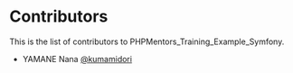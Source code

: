 # Contributors

This is the list of contributors to PHPMentors_Training_Example_Symfony.

* YAMANE Nana [@kumamidori](https://github.com/kumamidori)
